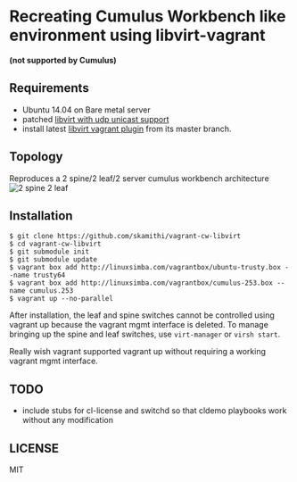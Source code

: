 # Recreating Cumulus Workbench like environment using libvirt-vagrant

**(not supported by Cumulus)**

## Requirements

* Ubuntu 14.04 on Bare metal server
* patched [libvirt with udp unicast
  support](https://launchpad.net/~linuxsimba/+archive/ubuntu/libvirt-udp-tunnel)
* install latest [libvirt vagrant plugin](http://linuxsimba.com/vagrant-libvirt-install/) from its master branch.

## Topology
Reproduces a 2 spine/2 leaf/2 server cumulus workbench architecture
![2 spine 2 leaf](https://support.cumulusnetworks.com/hc/en-us/article_attachments/201247418/ibgp-2lt22s.png)


## Installation

```
$ git clone https://github.com/skamithi/vagrant-cw-libvirt
$ cd vagrant-cw-libvirt
$ git submodule init
$ git submodule update
$ vagrant box add http://linuxsimba.com/vagrantbox/ubuntu-trusty.box --name trusty64
$ vagrant box add http://linuxsimba.com/vagrantbox/cumulus-253.box --name cumulus.253
$ vagrant up --no-parallel
```

After installation, the leaf and spine switches cannot be controlled using
vagrant up because the vagrant mgmt interface is deleted. To manage bringing up
the spine and leaf switches, use ``virt-manager`` or ``virsh start``.

Really wish vagrant supported vagrant up without requiring a working vagrant
mgmt interface.

## TODO

* include stubs for cl-license and switchd so that cldemo playbooks work without
  any modification

## LICENSE
MIT





